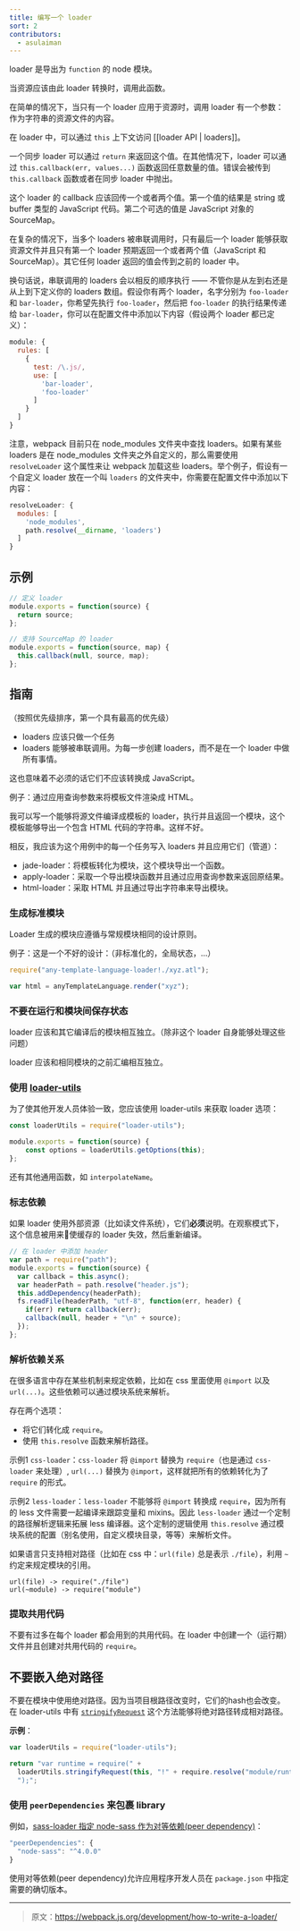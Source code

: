 ```yaml
---
title: 编写一个 loader
sort: 2
contributors:
  - asulaiman
---
```


loader 是导出为 `function` 的 node 模块。

当资源应该由此 loader 转换时，调用此函数。

在简单的情况下，当只有一个 loader 应用于资源时，调用 loader 有一个参数：作为字符串的资源文件的内容。

在 loader 中，可以通过 `this` 上下文访问 [[loader API | loaders]]。

一个同步 loader 可以通过 `return` 来返回这个值。在其他情况下，loader 可以通过 `this.callback(err, values...)` 函数返回任意数量的值。错误会被传到 `this.callback` 函数或者在同步 loader 中抛出。

这个 loader 的 callback 应该回传一个或者两个值。第一个值的结果是 string 或 buffer 类型的 JavaScript 代码。第二个可选的值是 JavaScript 对象的 SourceMap。

在复杂的情况下，当多个 loaders 被串联调用时，只有最后一个 loader 能够获取资源文件并且只有第一个 loader 预期返回一个或者两个值（JavaScript 和 SourceMap）。其它任何 loader 返回的值会传到之前的 loader 中。

换句话说，串联调用的 loaders 会以相反的顺序执行 —— 不管你是从左到右还是从上到下定义你的 loaders 数组。假设你有两个 loader，名字分别为 `foo-loader` 和 `bar-loader`，你希望先执行 `foo-loader`，然后把 `foo-loader` 的执行结果传递给 `bar-loader`，你可以在配置文件中添加以下内容（假设两个 loader 都已定义）：

``` javascript
module: {
  rules: [
    {
      test: /\.js/,
      use: [
        'bar-loader',
        'foo-loader'
      ]
    }
  ]
}
```

注意，webpack 目前只在 node_modules 文件夹中查找 loaders。如果有某些 loaders 是在 node_modules 文件夹之外自定义的，那么需要使用 `resolveLoader` 这个属性来让 webpack 加载这些 loaders。举个例子，假设有一个自定义 loader 放在一个叫 `loaders` 的文件夹中，你需要在配置文件中添加以下内容：

``` javascript
resolveLoader: {
  modules: [
    'node_modules',
    path.resolve(__dirname, 'loaders')
  ]
}
```


## 示例

``` javascript
// 定义 loader
module.exports = function(source) {
  return source;
};
```

``` javascript
// 支持 SourceMap 的 loader
module.exports = function(source, map) {
  this.callback(null, source, map);
};
```

## 指南

（按照优先级排序，第一个具有最高的优先级）

* loaders 应该只做一个任务
* loaders 能够被串联调用。为每一步创建 loaders，而不是在一个 loader 中做所有事情。

这也意味着不必须的话它们不应该转换成 JavaScript。

例子：通过应用查询参数来将模板文件渲染成 HTML。

我可以写一个能够将源文件编译成模板的 loader，执行并且返回一个模块，这个模板能够导出一个包含 HTML 代码的字符串。这样不好。

相反，我应该为这个用例中的每一个任务写入 loaders 并且应用它们（管道）：

* jade-loader：将模板转化为模块，这个模块导出一个函数。
* apply-loader：采取一个导出模块函数并且通过应用查询参数来返回原结果。
* html-loader：采取 HTML 并且通过导出字符串来导出模块。

### 生成标准模块

Loader 生成的模块应遵循与常规模块相同的设计原则。

例子：这是一个不好的设计：（非标准化的，全局状态，...）

```javascript
require("any-template-language-loader!./xyz.atl");

var html = anyTemplateLanguage.render("xyz");
```

### 不要在运行和模块间保存状态

loader 应该和其它编译后的模块相互独立。（除非这个 loader 自身能够处理这些问题）

loader 应该和相同模块的之前汇编相互独立。

### 使用 [loader-utils](https://github.com/webpack/loader-utils)

为了使其他开发人员体验一致，您应该使用 loader-utils 来获取 loader 选项：

```javascript
const loaderUtils = require("loader-utils");

module.exports = function(source) {
    const options = loaderUtils.getOptions(this);
};
```

还有其他通用函数，如 `interpolateName`。

### 标志依赖

如果 loader 使用外部资源（比如读文件系统），它们**必须**说明。在观察模式下，这个信息被用来使缓存的 loader 失效，然后重新编译。

``` javascript
// 在 loader 中添加 header
var path = require("path");
module.exports = function(source) {
  var callback = this.async();
  var headerPath = path.resolve("header.js");
  this.addDependency(headerPath);
  fs.readFile(headerPath, "utf-8", function(err, header) {
    if(err) return callback(err);
    callback(null, header + "\n" + source);
  });
};
```

### 解析依赖关系

在很多语言中存在某些机制来规定依赖，比如在 css 里面使用 `@import` 以及 `url(...)`。这些依赖可以通过模块系统来解析。

存在两个选项：

* 将它们转化成 `require`。
* 使用 `this.resolve` 函数来解析路径。

示例1 `css-loader`：`css-loader` 将 `@import` 替换为 `require`（也是通过 `css-loader` 来处理）, `url(...)` 替换为 `@import`，这样就把所有的依赖转化为了 `require` 的形式。

示例2 `less-loader`：`less-loader` 不能够将 `@import` 转换成 `require`，因为所有的 less 文件需要一起编译来跟踪变量和 mixins。因此 `less-loader` 通过一个定制的路径解析逻辑来拓展 less 编译器。这个定制的逻辑使用 `this.resolve` 通过模块系统的配置（别名使用，自定义模块目录，等等）来解析文件。

如果语言只支持相对路径（比如在 css 中：`url(file)` 总是表示 `./file`），利用 `~` 约定来规定模块的引用。

``` text
url(file) -> require("./file")
url(~module) -> require("module")
```

### 提取共用代码

不要有过多在每个 loader 都会用到的共用代码。在 loader 中创建一个（运行期）文件并且创建对共用代码的 `require`。

## 不要嵌入绝对路径

不要在模块中使用绝对路径。因为当项目根路径改变时，它们的hash也会改变。在 loader-utils 中有 [`stringifyRequest`](https://github.com/webpack/loader-utils#stringifyrequest) 这个方法能够将绝对路径转成相对路径。

**示例**：

``` js
var loaderUtils = require("loader-utils");

return "var runtime = require(" +
  loaderUtils.stringifyRequest(this, "!" + require.resolve("module/runtime")) +
  ");";
```

### 使用 `peerDependencies` 来包裹 library

例如，[sass-loader 指定 node-sass 作为对等依赖(peer dependency)](https://github.com/webpack-contrib/sass-loader/blob/master/package.json)：

``` javascript
"peerDependencies": {
  "node-sass": "^4.0.0"
}
```

使用对等依赖(peer dependency)允许应用程序开发人员在 `package.json` 中指定需要的确切版本。

***

> 原文：https://webpack.js.org/development/how-to-write-a-loader/
